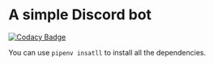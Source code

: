 # A simple Discord bot

[![Codacy Badge](https://api.codacy.com/project/badge/Grade/ae3a0fcba44c44f8910faed6af0f9cee)](https://app.codacy.com/gh/itsjoeoui/pydiscord?utm_source=github.com&utm_medium=referral&utm_content=itsjoeoui/pydiscord&utm_campaign=Badge_Grade_Settings)

You can use `pipenv insatll` to install all the dependencies.